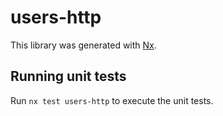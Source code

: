 # users-http

This library was generated with [Nx](https://nx.dev).

## Running unit tests

Run `nx test users-http` to execute the unit tests.
